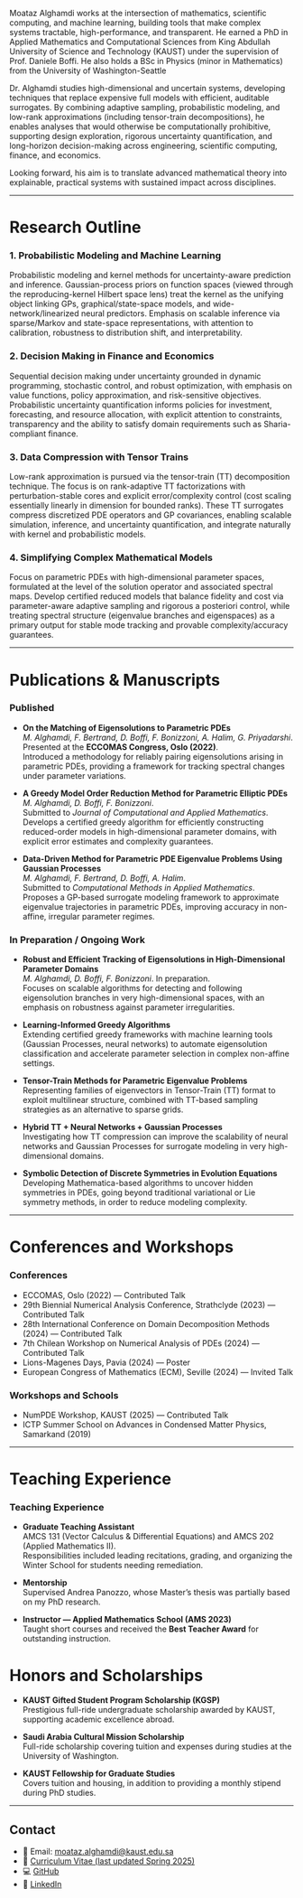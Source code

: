 


Moataz Alghamdi works at the intersection of mathematics, scientific computing, and machine learning, building tools that make complex systems tractable, high-performance, and transparent. He earned a PhD in Applied Mathematics and Computational Sciences from King Abdullah University of Science and Technology (KAUST) under the supervision of Prof. Daniele Boffi. He also holds a BSc in Physics (minor in Mathematics) from the University of Washington-Seattle

Dr. Alghamdi studies high-dimensional and uncertain systems, developing techniques that replace expensive full models with efficient, auditable surrogates. By combining adaptive sampling, probabilistic modeling, and low-rank approximations (including tensor-train decompositions), he enables analyses that would otherwise be computationally prohibitive, supporting design exploration, rigorous uncertainty quantification, and long-horizon decision-making across engineering, scientific computing, finance, and economics.

Looking forward, his aim is to translate advanced mathematical theory into explainable, practical systems with sustained impact across disciplines.

---
# Research Outline  


### 1. Probabilistic Modeling and Machine Learning
Probabilistic modeling and kernel methods for uncertainty-aware prediction and inference. Gaussian-process priors on function spaces (viewed through the reproducing-kernel Hilbert space lens) treat the kernel as the unifying object linking GPs, graphical/state-space models, and wide-network/linearized neural predictors. Emphasis on scalable inference via sparse/Markov and state-space representations, with attention to calibration, robustness to distribution shift, and interpretability.

### 2. Decision Making in Finance and Economics
Sequential decision making under uncertainty grounded in dynamic programming, stochastic control, and robust optimization, with emphasis on value functions, policy approximation, and risk-sensitive objectives. Probabilistic uncertainty quantification informs policies for investment, forecasting, and resource allocation, with explicit attention to constraints, transparency and the ability to satisfy domain requirements such as Sharia-compliant finance.

### 3. Data Compression with Tensor Trains

Low-rank approximation is pursued via the tensor-train (TT) decomposition technique. The focus is on rank-adaptive TT factorizations with perturbation-stable cores and explicit error/complexity control (cost scaling essentially linearly in dimension for bounded ranks). These TT surrogates compress discretized PDE operators and GP covariances, enabling scalable simulation, inference, and uncertainty quantification, and integrate naturally with kernel and probabilistic models.

### 4. Simplifying Complex Mathematical Models
Focus on parametric PDEs with high-dimensional parameter spaces, formulated at the level of the solution operator and associated spectral maps. Develop certified reduced models that balance fidelity and cost via parameter-aware adaptive sampling and rigorous a posteriori control, while treating spectral structure (eigenvalue branches and eigenspaces) as a primary output for stable mode tracking and provable complexity/accuracy guarantees.

---
# Publications & Manuscripts

### Published
- **On the Matching of Eigensolutions to Parametric PDEs**  
  *M. Alghamdi, F. Bertrand, D. Boffi, F. Bonizzoni, A. Halim, G. Priyadarshi*.  
  Presented at the **ECCOMAS Congress, Oslo (2022)**.  
  Introduced a methodology for reliably pairing eigensolutions arising in parametric PDEs, providing a framework for tracking spectral changes under parameter variations.
  
- **A Greedy Model Order Reduction Method for Parametric Elliptic PDEs**  
  *M. Alghamdi, D. Boffi, F. Bonizzoni*.  
  Submitted to *Journal of Computational and Applied Mathematics*.  
  Develops a certified greedy algorithm for efficiently constructing reduced-order models in high-dimensional parameter domains, with explicit error estimates and complexity guarantees.  

- **Data-Driven Method for Parametric PDE Eigenvalue Problems Using Gaussian Processes**  
  *M. Alghamdi, F. Bertrand, D. Boffi, A. Halim*.  
  Submitted to *Computational Methods in Applied Mathematics*.  
  Proposes a GP-based surrogate modeling framework to approximate eigenvalue trajectories in parametric PDEs, improving accuracy in non-affine, irregular parameter regimes.  

### In Preparation / Ongoing Work
- **Robust and Efficient Tracking of Eigensolutions in High-Dimensional Parameter Domains**  
  *M. Alghamdi, D. Boffi, F. Bonizzoni*. In preparation.  
  Focuses on scalable algorithms for detecting and following eigensolution branches in very high-dimensional spaces, with an emphasis on robustness against parameter irregularities.  

- **Learning-Informed Greedy Algorithms**  
  Extending certified greedy frameworks with machine learning tools (Gaussian Processes, neural networks) to automate eigensolution classification and accelerate parameter selection in complex non-affine settings.

- **Tensor-Train Methods for Parametric Eigenvalue Problems**  
  Representing families of eigenvectors in Tensor-Train (TT) format to exploit multilinear structure, combined with TT-based sampling strategies as an alternative to sparse grids. 

- **Hybrid TT + Neural Networks + Gaussian Processes**  
  Investigating how TT compression can improve the scalability of neural networks and Gaussian Processes for surrogate modeling in very high-dimensional domains. 

- **Symbolic Detection of Discrete Symmetries in Evolution Equations**  
  Developing Mathematica-based algorithms to uncover hidden symmetries in PDEs, going beyond traditional variational or Lie symmetry methods, in order to reduce modeling complexity.


---

# Conferences and Workshops

### Conferences
- ECCOMAS, Oslo (2022) — Contributed Talk  
- 29th Biennial Numerical Analysis Conference, Strathclyde (2023) — Contributed Talk  
- 28th International Conference on Domain Decomposition Methods (2024) — Contributed Talk  
- 7th Chilean Workshop on Numerical Analysis of PDEs (2024) — Contributed Talk  
- Lions-Magenes Days, Pavia (2024) — Poster  
- European Congress of Mathematics (ECM), Seville (2024) — Invited Talk

### Workshops and Schools
- NumPDE Workshop, KAUST (2025) — Contributed Talk  
- ICTP Summer School on Advances in Condensed Matter Physics, Samarkand (2019)
 

---
# Teaching Experience

### Teaching Experience
- **Graduate Teaching Assistant**  
  AMCS 131 (Vector Calculus & Differential Equations) and AMCS 202 (Applied Mathematics II).  
  Responsibilities included leading recitations, grading, and organizing the Winter School for students needing remediation.  

- **Mentorship**  
  Supervised Andrea Panozzo, whose Master’s thesis was partially based on my PhD research.  

- **Instructor — Applied Mathematics School (AMS 2023)**  
  Taught short courses and received the **Best Teacher Award** for outstanding instruction.  

# Honors and Scholarships
- **KAUST Gifted Student Program Scholarship (KGSP)**  
  Prestigious full-ride undergraduate scholarship awarded by KAUST, supporting academic excellence abroad.  

- **Saudi Arabia Cultural Mission Scholarship**  
  Full-ride scholarship covering tuition and expenses during studies at the University of Washington.  

- **KAUST Fellowship for Graduate Studies**  
  Covers tuition and housing, in addition to providing a monthly stipend during PhD studies.


---

## Contact  

- 📧 Email: [moataz.alghamdi@kaust.edu.sa](mailto:moataz.alghamdi@kaust.edu.sa)  
- 📄 [Curriculum Vitae (last updated Spring 2025)](link)  
- 💻 [GitHub](https://github.com/Moatazg/)  
- 🔗 [LinkedIn](https://www.linkedin.com/in/moataz-alghamdi-8761001aa/)  

